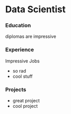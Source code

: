 # Data Scientist

### Education
diplomas are impressive

### Experience
Impressive Jobs
- so rad
- cool stuff

### Projects
- great project
- cool project
